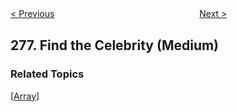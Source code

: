 <!--|This file generated by command(leetcode description); DO NOT EDIT.    |-->
<!--+----------------------------------------------------------------------+-->
<!--|@author    Openset <openset.wang@gmail.com>                           |-->
<!--|@link      https://github.com/openset                                 |-->
<!--|@home      https://github.com/openset/leetcode                        |-->
<!--+----------------------------------------------------------------------+-->

[< Previous](https://github.com/openset/leetcode/tree/master/problems/paint-fence "Paint Fence")
　　　　　　　　　　　　　　　　
[Next >](https://github.com/openset/leetcode/tree/master/problems/first-bad-version "First Bad Version")

## 277. Find the Celebrity (Medium)



### Related Topics
  [[Array](https://github.com/openset/leetcode/tree/master/tag/array/README.md)]
